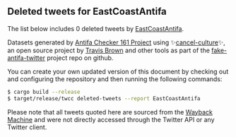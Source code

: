 ## Deleted tweets for EastCoastAntifa

The list below includes 0 deleted tweets by
[EastCoastAntifa](https://twitter.com/EastCoastAntifa).



Datasets generated by [Antifa Checker 161 Project](https://twitter.com/antifacheck161) using ✨[cancel-culture](https://github.com/travisbrown/cancel-culture)✨, an open source project by 
[Travis Brown](https://twitter.com/travisbrown) and other tools as part of the 
[fake-antifa-twitter](https://github.com/antifacheck161/fake-antifa-twitter) project repo on github.

You can create your own updated version of this document by checking out and configuring the
repository and then running the following commands:

```bash
$ cargo build --release
$ target/release/twcc deleted-tweets --report EastCoastAntifa
```

Please note that all tweets quoted here are sourced from the
[Wayback Machine](https://web.archive.org) and were not directly accessed through the Twitter API or
any Twitter client.

